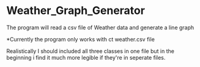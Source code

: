 # Weather_Graph_Generator
The program will read a csv file of Weather data and generate a line graph

*Currently the program only works with ct weather.csv file

Realistically I should included all three classes in one file but in the beginning i find it much more legible if they're in seperate files.
